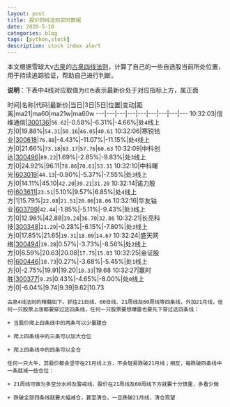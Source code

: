 ```yaml
---
layout: post
title: 股价四线法则实时数据
date: 2020-5-10
categories: blog
tags: [python,stock]
description: stock index alert
---
```



本文根据雪球大v[古泉](https://xueqiu.com/u/7148646888)的[古泉四线法则](https://xueqiu.com/7148646888/130498192)，计算了自己的一些自选股当前所处位置，用于持续追踪验证，帮助自己进行判断。

**说明**：下表中4线对应取值为`红色`表示最新价处于对应指标上方，属正面

时间|名称|代码|最新价|当日|3日|5日|位置|变动|距离|ma21|ma60|ma21w|ma60w
---|---|---|---|---|---|---|---|---
10:32:03|信维通信|[300136](https://xueqiu.com/S/SZ300136)|`56.62`|-0.58%|-6.31%|-4.66%|处`4`线上方|0|19.88%|`54.31`|`50.16`|`46.05`|`40.61`
10:32:06|寒锐钴业|[300618](https://xueqiu.com/S/SZ300618)|`76.88`|-4.43%|-11.07%|-11.15%|处`4`线上方|0|21.66%|`73.18`|`63.17`|`57.76`|`60.63`
10:32:09|中科创达|[300496](https://xueqiu.com/S/SZ300496)|`89.22`|1.69%|-2.85%|-9.83%|处`3`线上方|0|24.92%|96.11|`78.86`|`70.61`|`53.31`
10:32:10|中科曙光|[603019](https://xueqiu.com/S/SH603019)|`44.13`|-0.90%|-5.37%|-7.55%|处`3`线上方|0|14.11%|45.10|`42.20`|`39.21`|`31.20`
10:32:14|诺力股份|[603611](https://xueqiu.com/S/SH603611)|`23.51`|5.10%|9.57%|6.85%|处`4`线上方|1|15.79%|`22.08`|`21.51`|`20.06`|`18.06`
10:32:16|华友钴业|[603799](https://xueqiu.com/S/SH603799)|`42.44`|-1.85%|-5.11%|-9.43%|处`3`线上方|0|12.98%|42.88|`39.24`|`36.70`|`32.86`
10:32:21|长亮科技|[300348](https://xueqiu.com/S/SZ300348)|`21.29`|-0.28%|-6.15%|-7.80%|处`3`线上方|0|17.85%|21.65|`19.31`|`18.09`|`14.67`
10:32:24|盛天网络|[300494](https://xueqiu.com/S/SZ300494)|`19.28`|0.57%|-3.73%|-8.56%|处`2`线上方|0|6.59%|20.63|20.08|`17.75`|`15.03`
10:32:25|金证股份|[600446](https://xueqiu.com/S/SH600446)|`18.73`|0.27%|-3.68%|-5.45%|处`1`线上方|0|-2.75%|19.91|19.20|`18.33`|19.68
10:32:27|赢时胜|[300377](https://xueqiu.com/S/SZ300377)|`9.25`|0.43%|-4.65%|-8.00%|处`0`线上方|0|-6.04%|9.74|9.39|9.62|10.73

```
古泉4线法则的精髓如下。抓住21日线、60日线、21周线及60周线等四条线，外加21月线，任何一只股票上涨都要穿过这四条线，任何一只股票要想爆雷也要先下穿过这四条线：

+ 当股价爬上四条线中的两条可以少量建仓

+ 爬上四条线中的三条可以加大仓位

+ 爬上四条线中的四条可以全仓

任何一只大牛，其股价都会坚守在21月线上方，不会轻易跌破21月线；相反，每跌破四条线中一条就减一些仓位：

+ 21周线可做为多空分水岭及警戒线，股价在21周线及60周线下方就要十分慎重，多看少做

+ 跌破全部四条线就要大幅减仓，甚至清仓，一旦跌破21月线，清仓观望
```